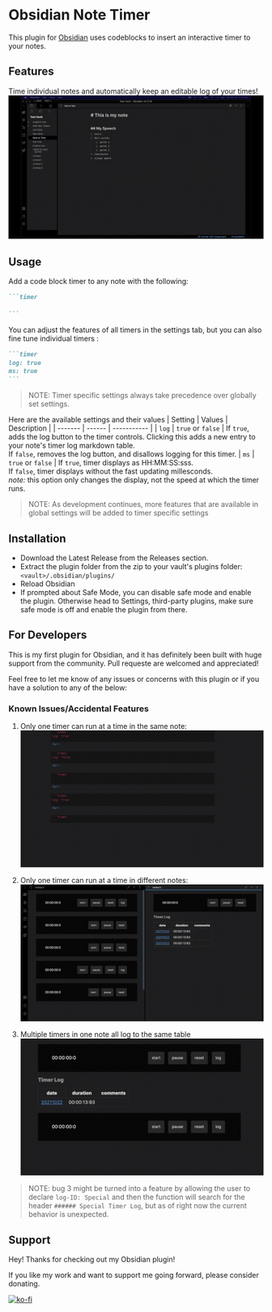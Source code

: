 # Obsidian Note Timer
This plugin for [Obsidian](https://obsidian.md/) uses codeblocks to insert an interactive timer to your notes. 

## Features
Time individual notes and automatically keep an editable log of your times!
![gif](obsidian-timer.gif)


## Usage
Add a code block timer to any note with the following:
````markdown
```timer

```
````
You can adjust the features of all timers in the settings tab, but you can also fine tune individual timers :
````markdown
```timer
log: true
ms: true
```
````
> NOTE: Timer specific settings always take precedence over globally set settings.

Here are the available settings and their values
| Setting | Values | Description |
| ------- | ------ | ----------- |
| `log`   | `true` or `false` | If `true`, adds the log button to the timer controls. Clicking this adds a new entry to your note's timer log markdown table.<br>If `false`, removes the log button, and disallows logging for this timer.
| `ms` | `true` or `false` | If `true`, timer displays as HH:MM:SS:sss.<br>If `false`, timer displays without the fast updating millesconds.<br>*note:* this option only changes the display, not the speed at which the timer runs.

> NOTE: As development continues, more features that are available in global settings will be added to timer specific settings


## Installation
- Download the Latest Release from the Releases section.
- Extract the plugin folder from the zip to your vault's plugins folder: `<vault>/.obsidian/plugins/`
- Reload Obsidian
- If prompted about Safe Mode, you can disable safe mode and enable the plugin. Otherwise head to Settings, third-party plugins, make sure safe mode is off and enable the plugin from there.

## For Developers
This is my first plugin for Obsidian, and it has definitely been built with huge support from the community. Pull requeste are welcomed and appreciated!

Feel free to let me know of any issues or concerns with this plugin or if you have a solution to any of the below:
### Known Issues/Accidental Features
1. Only one timer can run at a time in the same note:
    ![gif](obsidian-timer-oneN-manyT.gif) 
2. Only one timer can run at a time in different notes:
    ![gif](obsidian-timer-manyN-manyT.gif)

3. Multiple timers in one note all log to the same table
    ![gif](obsidian-timer-log-quirk.gif)

> NOTE: bug 3 might be turned into a feature by allowing the user to declare `log-ID: Special` and then the function will search for the header `###### Special Timer Log`, but as of right now the current behavior is unexpected.

## Support
Hey! Thanks for checking out my Obsidian plugin!

If you like my work and want to support me going forward, please consider donating. 

[![ko-fi](https://ko-fi.com/img/githubbutton_sm.svg)](https://ko-fi.com/S6S55K9XD)